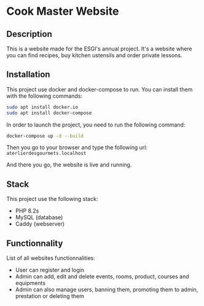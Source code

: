# Cook Master Website

## Description

This is a website made for the ESGI's annual project. It's a website where you can find recipes, buy kitchen ustensils and order private lessons.

## Installation

This project use docker and docker-compose to run. You can install them with the following commands:

```bash
sudo apt install docker.io
sudo apt install docker-compose
```

In order to launch the project, you need to run the following command:

```bash
docker-compose up -d --build
```

Then you go to your browser and type the following url: `aterlierdesgourmets.localhost`

And there you go, the website is live and running.

## Stack

This project use the following stack:

- PHP 8.2s
- MySQL (database)
- Caddy (webserver)

## Functionnality

List of all websites functionnalities:

- User can register and login
- Admin can add, edit and delete events, rooms, product, courses and equipments
- Admin can also manage users, banning them, promoting them to admin, prestation or deleting them
